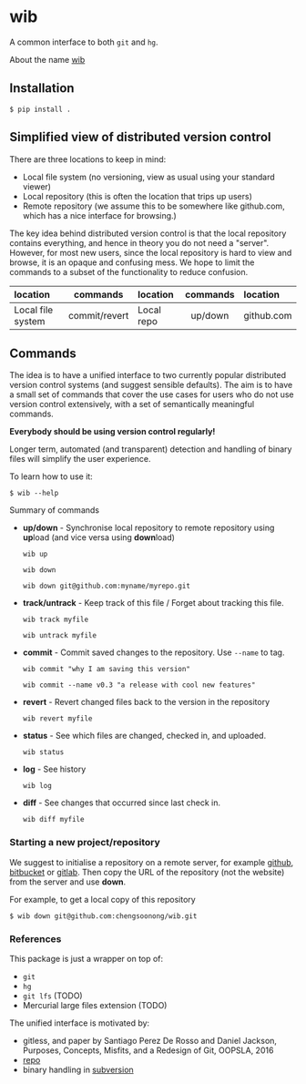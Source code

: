 # wib
A common interface to both ```git``` and ```hg```.

About the name [wib](https://en.wikipedia.org/wiki/Worse_is_better)

## Installation

    $ pip install .

## Simplified view of distributed version control

There are three locations to keep in mind:
- Local file system (no versioning, view as usual using your standard viewer)
- Local repository (this is often the location that trips up users)
- Remote repository (we assume this to be somewhere like github.com, which has a nice
  interface for browsing.)

The key idea behind distributed version control is that the local repository contains everything,
and hence in theory you do not need a "server". However, for most new users, since the local
repository is hard to view and browse, it is an opaque and confusing mess. We hope to limit
the commands to a subset of the functionality to reduce confusion.

|location| commands | location | commands | location |
|:-------|:--------:|:-------|:-------:|:--------|
|Local file system| commit/revert | Local repo | up/down | github.com |


## Commands

The idea is to have a unified interface to two currently popular distributed version control
systems (and suggest sensible defaults). The aim is to have a small set of commands that
cover the use cases for users who do not use version control extensively, with a set of
semantically meaningful commands.

**Everybody should be using version control regularly!**

Longer term, automated (and transparent) detection and handling of binary files
will simplify the user experience.

To learn how to use it:

    $ wib --help

Summary of commands

* **up/down** - Synchronise local repository to remote repository using **up**load
  (and vice versa using **down**load)

  ```wib up```

  ```wib down```

  ```wib down git@github.com:myname/myrepo.git```

* **track/untrack** - Keep track of this file / Forget about tracking this file.

  ```wib track myfile```

  ```wib untrack myfile```

* **commit** - Commit saved changes to the repository. Use ```--name``` to tag.

  ```wib commit "why I am saving this version"```

  ```wib commit --name v0.3 "a release with cool new features"```

* **revert** - Revert changed files back to the version in the repository

  ```wib revert myfile```

* **status** - See which files are changed, checked in, and uploaded.

  ```wib status```

* **log** - See history

  ```wib log```

* **diff** - See changes that occurred since last check in.

  ```wib diff myfile```

### Starting a new project/repository

We suggest to initialise a repository on a remote server, for example
[github](https://github.com/), [bitbucket](https://bitbucket.org) or
[gitlab](https://about.gitlab.com).
Then copy the URL of the repository (not the website) from the server and use **down**.

For example, to get a local copy of this repository

    $ wib down git@github.com:chengsoonong/wib.git

### References
This package is just a wrapper on top of:
* ```git```
* ```hg```
* ```git lfs```  (TODO)
* Mercurial large files extension  (TODO)

The unified interface is motivated by:
* gitless, and paper by Santiago Perez De Rosso and Daniel Jackson, Purposes, Concepts, Misfits, and a Redesign of Git, OOPSLA, 2016
* [repo](http://source.android.com/source/using-repo.html)
* binary handling in [subversion]( \url{http://svnbook.red-bean.com/en/1.6/svn.forcvs.binary-and-trans.html)
